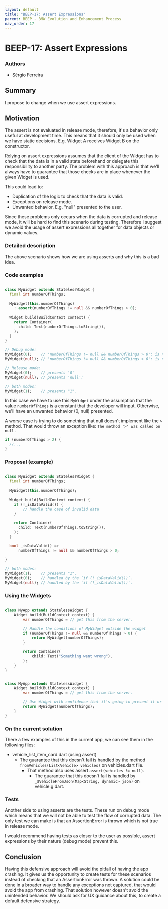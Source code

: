 ```yaml
---
layout: default
title: "BEEP-17: Assert Expressions"
parent: BEEP - BMW Evolution and Enhancement Process
nav_order: 17
---
```


# BEEP-17: Assert Expressions

### Authors

* Sérgio Ferreira

## Summary

I propose to change when we use assert expressions. 

## Motivation

The assert is not evaluated in release mode, therefore, it's a behavior only useful at development time. 
This means that it should only be used when we have static decisions. E.g. Widget A receives Widget B on the constructor.

Relying on assert expressions assumes that the client of the Widget has to check that the data is in a valid state beforehand or delegate this responsibility to another party.
The problem with this approach is that we'll always have to guarantee that those checks are in place whenever the given Widget is used. 

This could lead to:
 * Duplication of the logic to check that the data is valid. 
 * Exceptions on release mode.
 * Unwanted behavior. E.g. "null" presented to the user.

Since these problems only occurs when the data is corrupted and release mode, it will be hard to find this scenario during testing. 
Therefore I suggest we avoid the usage of assert expressions all together for data objects or dynamic values.

### Detailed description

The above scenario shows how we are using asserts and why this is a bad idea.

### Code examples
```dart

class MyWidget extends StatelessWidget {
  final int numberOfThings;
  
  MyWidget(this.numberOfThings) 
    : assert(numberOfThings != null && numberOfThings > 0);
    
  Widget build(BuildContext context) {
    return Container(
      child: Text(numberOfThings.toString()),
    );
  }
}

// Debug mode:
MyWidget(0);    // 'numberOfThings != null && numberOfThings > 0': is not true.
MyWidget(null); // 'numberOfThings != null && numberOfThings > 0': is not true.

// Release mode:
MyWidget(0);    // presents '0'
MyWidget(null); // presents 'null';

// both modes:
MyWidget(1);    // presents "1".

```

In this case we have to use this `MyWidget` under the assumption that the value `numberOfThings` is a constant that the developer will input. Otherwise, we'll have an unwanted behavior (0, null) presented.

A worse case is trying to do something that null doesn't implement like the `>` method. That would throw an exception like:
`The method '>' was called on null.`

```dart
if (numberOfThings > 2) { 
  //... 
}
```

### Proposal (example)

```dart

class MyWidget extends StatelessWidget {
  final int numberOfThings;
  
  MyWidget(this.numberOfThings);
    
  Widget build(BuildContext context) {
    if (!_isDataValid()) {
        // handle the case of invalid data
    }

    return Container(
      child: Text(numberOfThings.toString()),
    );
  }

  bool _isDataValid() =>
      numberOfThings != null && numberOfThings > 0;
  
}

// both modes:
MyWidget(1);    // presents "1".
MyWidget(0);    // handled by the `if (!_isDataValid())`.
MyWidget(null); // handled by the `if (!_isDataValid())`.

```

### Using the Widgets 

```dart

class MyApp extends StatelessWidget {
    Widget build(BuildContext context) {
        var numberOfThings = // get this from the server.

        // Handle the conditions of MyWidget outside the widget
        if (numberOfThings != null && numberOfThings > 0) {
            return MyWidget(numberOfThings);
        }

        return Container(
            child: Text("Something went wrong"),
        );
    }
}

```

```dart

class MyApp extends StatelessWidget {
    Widget build(BuildContext context) {
        var numberOfThings = // get this from the server.

        // Use Widget with confidence that it's going to present it or something else in case of error.
        return MyWidget(numberOfThings);
    }
}

```

### On the current solution

There a few examples of this in the current app, we can see them in the following files:
 * vehicle_list_item_card.dart (using assert)
   * The guarantee that this doesn't fail is handled by the method `fromVehicles(List<Vehicle> vehicles)` on vehicles.dart file.
     * That method also uses assert `assert(vehicles != null)`.
       * The guarantee that this doesn't fail is handled by `_$VehicleFromJson(Map<String, dynamic> json)` on vehicle.g.dart.


### Tests

Another side to using asserts are the tests. These run on debug mode which means that we will not be able to test the flow of corrupted data.
The only test we can make is that an AssertionError is thrown which is not true in release mode. 

I would recommend having tests as closer to the user as possible, assert expressions by their nature (debug mode) prevent this.

## Conclusion

Having this defensive approach will avoid the pitfall of having the app crashing. It gives us the opportunity to create tests for these scenarios instead of checking that an AssertionError was thrown.
A solution could be done in a broader way to handle any exceptions not captured, that would avoid the app from crashing. That solution however doesn't avoid the unintended behavior.
We should ask for UX guidance about this, to create a default defensive strategy. 
